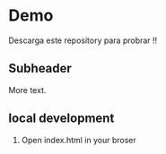 # Demo

Descarga este repository para probrar !!

## Subheader 

More text.

## local development 

1. Open index.html in your broser